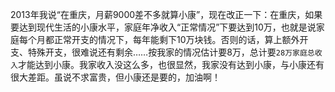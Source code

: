 2013年我说“在重庆，月薪9000差不多就算小康”，现在改正一下：在重庆，如果要达到现代生活的小康水平，家庭年净收入“正常情况”下要达到10万，也就是说家庭每个月都正常开支的情况下，每年能剩下10万块钱。否则的话，算上额外开支、特殊开支，很难说还有剩余……按我家的情况估计要8万，总计要`28万家庭总收入`才能达到小康。我家收入没这么多，也很显然，我家没有达到小康，与小康还有很大差距。虽说不求富贵，但小康还是要的，加油啊！